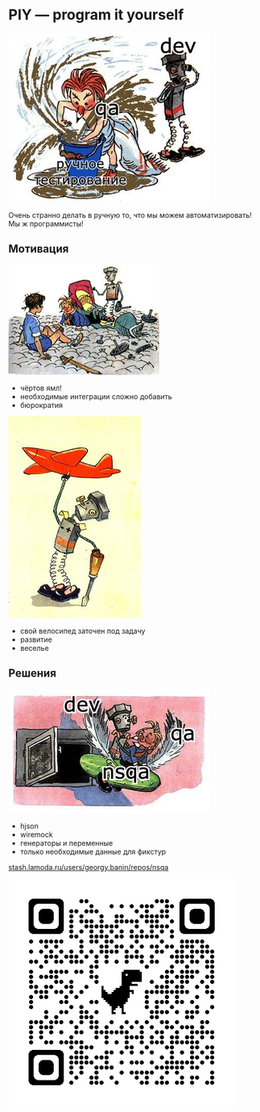 # PIY — program it yourself

![alt Автоматизация](./testing.jpg)

Очень странно делать в ручную то, что мы можем автоматизировать!
Мы ж программисты!


## Мотивация

![alt Проблема](./problem.jpg)

- чёртов ямл!
- необходимые интеграции сложно добавить
- бюрократия

![alt Что хочется](./what_i_need.jpg)

- свой велосипед заточен под задачу
- развитие
- веселье


## Решения

![alt Что получилось](./what_i_have.jpg)

- hjson
- wiremock
- генераторы и переменные
- только необходимые данные для фикстур


[stash.lamoda.ru/users/georgy.banin/repos/nsqa](https://stash.lamoda.ru/users/georgy.banin/repos/nsqa/browse)

![alt Репозиторий](./qr.png)
